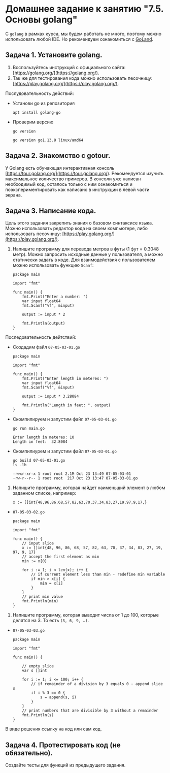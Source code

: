 # Домашнее задание к занятию "7.5. Основы golang"

С `golang` в рамках курса, мы будем работать не много, поэтому можно использовать любой IDE. 
Но рекомендуем ознакомиться с [GoLand](https://www.jetbrains.com/ru-ru/go/).  

## Задача 1. Установите golang.
1. Воспользуйтесь инструкций с официального сайта: [https://golang.org/](https://golang.org/).
2. Так же для тестирования кода можно использовать песочницу: [https://play.golang.org/](https://play.golang.org/).

Послудовательность действий:
- Установи go из репозитория
    ```
    apt install golang-go 
    ```
- Проверим версию
    ```
    go version
    ```
    ```
    go version go1.13.8 linux/amd64
    ```

## Задача 2. Знакомство с gotour.
У Golang есть обучающая интерактивная консоль [https://tour.golang.org/](https://tour.golang.org/). 
Рекомендуется изучить максимальное количество примеров. В консоли уже написан необходимый код, 
осталось только с ним ознакомиться и поэкспериментировать как написано в инструкции в левой части экрана.  

## Задача 3. Написание кода. 
Цель этого задания закрепить знания о базовом синтаксисе языка. Можно использовать редактор кода 
на своем компьютере, либо использовать песочницу: [https://play.golang.org/](https://play.golang.org/).

1. Напишите программу для перевода метров в футы (1 фут = 0.3048 метр). Можно запросить исходные данные 
у пользователя, а можно статически задать в коде.
    Для взаимодействия с пользователем можно использовать функцию `Scanf`:
    ```
    package main

    import "fmt"

    func main() {
        fmt.Print("Enter a number: ")
        var input float64
        fmt.Scanf("%f", &input)

        output := input * 2

        fmt.Println(output)    
    }
    ```

Последовательность дейтствий:
- Создадим файл `07-05-03-01.go`
    ```
    package main

    import "fmt"

    func main() {
        fmt.Print("Enter length in meteres: ")
        var input float64
        fmt.Scanf("%f", &input)

        output := input * 3.28084

        fmt.Println("Length in feet: ", output)    
    }
    ```
- Скомпилируем и запустим файл `07-05-03-01.go`
    ```
    go run main.go
    ```
    ```
    Enter length in meteres: 10
    Length in feet:  32.8084
    ```
- Cкомпилиурем и запустим файл `07-05-03-01.go`
    ```
    go build 07-05-03-01.go
    ls -lh
    ```
    ```
    -rwxr-xr-x 1 root root 2.1M Oct 23 13:49 07-05-03-01
    -rw-r--r-- 1 root root  217 Oct 23 13:47 07-05-03-01.go
    ```
 
1. Напишите программу, которая найдет наименьший элемент в любом заданном списке, например:
    ```
    x := []int{48,96,86,68,57,82,63,70,37,34,83,27,19,97,9,17,}
    ```
- `07-05-03-02.go`
    ```
    package main

    import "fmt"

    func main() {
        // input slice
        x := []int{48, 96, 86, 68, 57, 82, 63, 70, 37, 34, 83, 27, 19, 97, 9, 17}
        // accept the first element as min
        min := x[0]

        for i := 1; i < len(x); i++ {
            // if current element less than min - redefine min variable
            if min > x[i] {
                min = x[i]
            }
        }
        // print min value
        fmt.Println(min)
    }
    ```

    
1. Напишите программу, которая выводит числа от 1 до 100, которые делятся на 3. То есть `(3, 6, 9, …)`.
- `07-05-03-03.go`
    ```
    package main

    import "fmt"

    func main() {

        // empty slice
        var s []int

        for i := 1; i <= 100; i++ {
            // if remainder of a division by 3 equals 0 - append slice s
            if i % 3 == 0 {
                s = append(s, i)
            }		
        }
        // print numbers that are divisible by 3 without a remainder
        fmt.Println(s)
    }
    ```


В виде решения ссылку на код или сам код. 

## Задача 4. Протестировать код (не обязательно).

Создайте тесты для функций из предыдущего задания. 
